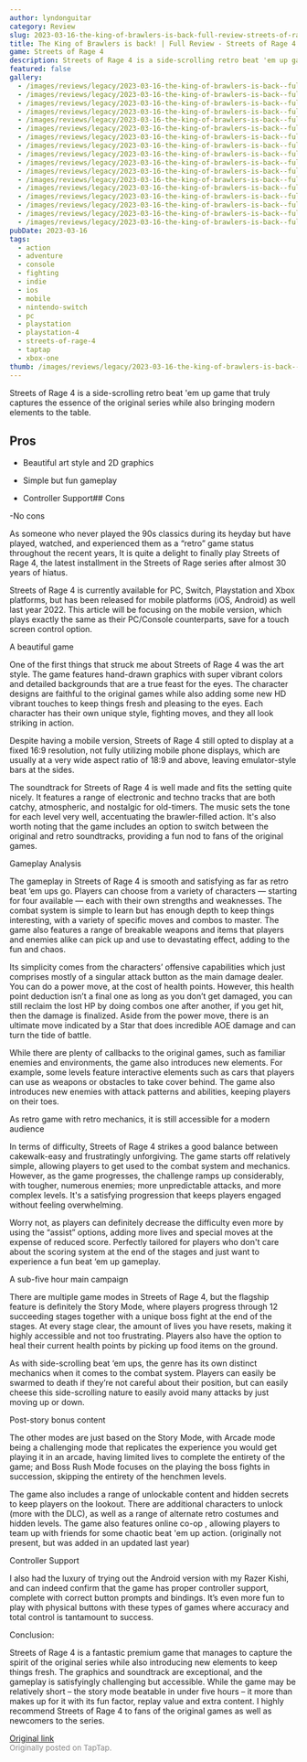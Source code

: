 ```yaml
---
author: lyndonguitar
category: Review
slug: 2023-03-16-the-king-of-brawlers-is-back-full-review-streets-of-rage-4
title: The King of Brawlers is back! | Full Review - Streets of Rage 4
game: Streets of Rage 4
description: Streets of Rage 4 is a side-scrolling retro beat 'em up game that truly captures the essence of the original series while also bringing modern elements to the table.
featured: false
gallery:
  - /images/reviews/legacy/2023-03-16-the-king-of-brawlers-is-back--full-review---streets-of-rage-4-0.avif
  - /images/reviews/legacy/2023-03-16-the-king-of-brawlers-is-back--full-review---streets-of-rage-4-1.avif
  - /images/reviews/legacy/2023-03-16-the-king-of-brawlers-is-back--full-review---streets-of-rage-4-2.avif
  - /images/reviews/legacy/2023-03-16-the-king-of-brawlers-is-back--full-review---streets-of-rage-4-3.avif
  - /images/reviews/legacy/2023-03-16-the-king-of-brawlers-is-back--full-review---streets-of-rage-4-4.avif
  - /images/reviews/legacy/2023-03-16-the-king-of-brawlers-is-back--full-review---streets-of-rage-4-5.avif
  - /images/reviews/legacy/2023-03-16-the-king-of-brawlers-is-back--full-review---streets-of-rage-4-6.avif
  - /images/reviews/legacy/2023-03-16-the-king-of-brawlers-is-back--full-review---streets-of-rage-4-7.avif
  - /images/reviews/legacy/2023-03-16-the-king-of-brawlers-is-back--full-review---streets-of-rage-4-8.avif
  - /images/reviews/legacy/2023-03-16-the-king-of-brawlers-is-back--full-review---streets-of-rage-4-9.avif
  - /images/reviews/legacy/2023-03-16-the-king-of-brawlers-is-back--full-review---streets-of-rage-4-10.avif
  - /images/reviews/legacy/2023-03-16-the-king-of-brawlers-is-back--full-review---streets-of-rage-4-11.avif
  - /images/reviews/legacy/2023-03-16-the-king-of-brawlers-is-back--full-review---streets-of-rage-4-12.avif
  - /images/reviews/legacy/2023-03-16-the-king-of-brawlers-is-back--full-review---streets-of-rage-4-13.avif
  - /images/reviews/legacy/2023-03-16-the-king-of-brawlers-is-back--full-review---streets-of-rage-4-14.avif
  - /images/reviews/legacy/2023-03-16-the-king-of-brawlers-is-back--full-review---streets-of-rage-4-15.avif
  - /images/reviews/legacy/2023-03-16-the-king-of-brawlers-is-back--full-review---streets-of-rage-4-16.avif
pubDate: 2023-03-16
tags:
  - action
  - adventure
  - console
  - fighting
  - indie
  - ios
  - mobile
  - nintendo-switch
  - pc
  - playstation
  - playstation-4
  - streets-of-rage-4
  - taptap
  - xbox-one
thumb: /images/reviews/legacy/2023-03-16-the-king-of-brawlers-is-back--full-review---streets-of-rage-4-0.avif
---
```


Streets of Rage 4 is a side-scrolling retro beat 'em up game that truly captures the essence of the original series while also bringing modern elements to the table.




## Pros



- Beautiful art style and 2D graphics


- Simple but fun gameplay


- Controller Support## Cons


-No cons

As someone who never played the 90s classics during its heyday but have played, watched, and experienced them as a “retro” game status throughout the recent years, It is quite a delight to finally play Streets of Rage 4, the latest installment in the Streets of Rage series after almost 30 years of hiatus.

Streets of Rage 4 is currently available for PC, Switch, Playstation and Xbox platforms, but has been released for mobile platforms (iOS, Android) as well last year 2022. This article will be focusing on the mobile version, which plays exactly the same as their PC/Console counterparts, save for a touch screen control option.

A beautiful game

One of the first things that struck me about Streets of Rage 4 was the art style. The game features hand-drawn graphics with super vibrant colors and detailed backgrounds that are a true feast for the eyes. The character designs are faithful to the original games while also adding some new HD vibrant touches to keep things fresh and pleasing to the eyes. Each character has their own unique style, fighting moves, and they all look striking in action.

Despite having a mobile version, Streets of Rage 4 still opted to display at a fixed 16:9 resolution, not fully utilizing mobile phone displays, which are usually at a very wide aspect ratio of 18:9 and above, leaving emulator-style bars at the sides.

The soundtrack for Streets of Rage 4 is well made and fits the setting quite nicely. It features a range of electronic and techno tracks that are both catchy, atmospheric, and nostalgic for old-timers. The music sets the tone for each level very well, accentuating the brawler-filled action. It's also worth noting that the game includes an option to switch between the original and retro soundtracks, providing a fun nod to fans of the original games.

Gameplay Analysis

The gameplay in Streets of Rage 4 is smooth and satisfying as far as retro beat ‘em ups go. Players can choose from a variety of characters — starting for four available — each with their own strengths and weaknesses. The combat system is simple to learn but has enough depth to keep things interesting, with a variety of specific moves and combos to master. The game also features a range of breakable weapons and items that players and enemies alike can pick up and use to devastating effect, adding to the fun and chaos.

Its simplicity comes from the characters’ offensive capabilities which just comprises mostly of a singular attack button as the main damage dealer. You can do a power move, at the cost of health points. However, this health point deduction isn’t a final one as long as you don’t get damaged, you can still reclaim the lost HP by doing combos one after another, if you get hit, then the damage is finalized.  Aside from the power move, there is an ultimate move indicated by a Star that does incredible AOE damage and can turn the tide of battle.

While there are plenty of callbacks to the original games, such as familiar enemies and environments, the game also introduces new elements. For example, some levels feature interactive elements such as cars that players can use as weapons or obstacles to take cover behind. The game also introduces new enemies with attack patterns and abilities, keeping players on their toes.

As retro game with retro mechanics, it is still accessible for a modern audience

In terms of difficulty, Streets of Rage 4 strikes a good balance between cakewalk-easy and frustratingly unforgiving. The game starts off relatively simple, allowing players to get used to the combat system and mechanics. However, as the game progresses, the challenge ramps up considerably, with tougher, numerous enemies; more unpredictable attacks, and more complex levels. It's a satisfying progression that keeps players engaged without feeling overwhelming.

Worry not, as players can definitely decrease the difficulty even more by using the “assist” options, adding more lives and special moves at the expense of reduced score. Perfectly tailored for players who don't care about the scoring system at the end of the stages and just want to experience a fun beat ‘em up gameplay.

A sub-five hour main campaign

There are multiple game modes in Streets of Rage 4, but the flagship feature is definitely the Story Mode, where players progress through 12 succeeding stages together with a unique boss fight at the end of the stages. At every stage clear, the amount of lives you have resets, making it highly accessible and not too frustrating. Players also have the option to heal their current health points by picking up food items on the ground.

As with side-scrolling beat ‘em ups, the genre has its own distinct mechanics when it comes to the combat system. Players can easily be swarmed to death if they’re not careful about their position, but can easily cheese this side-scrolling nature to easily avoid many attacks by just moving up or down.

Post-story bonus content

The other modes are just based on the Story Mode, with Arcade mode being a challenging mode that replicates the experience you would get playing it in an arcade, having limited lives to complete the entirety of the game; and Boss Rush Mode focuses on the playing the boss fights in succession, skipping the entirety of the henchmen levels.

The game also includes a range of unlockable content and hidden secrets to keep players on the lookout. There are additional characters to unlock (more with the DLC), as well as a range of alternate retro costumes and hidden levels. The game also features online co-op , allowing players to team up with friends for some chaotic beat 'em up action. (originally not present, but was added in an updated last year)

Controller Support

I also had the luxury of trying out the Android version with my Razer Kishi, and can indeed confirm that the game has proper controller support, complete with correct button prompts and bindings. It’s even more fun to play with physical buttons with these types of games where accuracy and total control is tantamount to success.

Conclusion:

Streets of Rage 4 is a fantastic premium game that manages to capture the spirit of the original series while also introducing new elements to keep things fresh. The graphics and soundtrack are exceptional, and the gameplay is satisfyingly challenging but accessible. While the game may be relatively short – the story mode beatable in under five hours – it more than makes up for it with its fun factor, replay value and extra content. I highly recommend Streets of Rage 4 to fans of the original games as well as newcomers to the series.

[Original link](https://www.taptap.io/post/4815234)<br><span style="font-size: 0.95em; color: #888;">Originally posted on TapTap.</span>